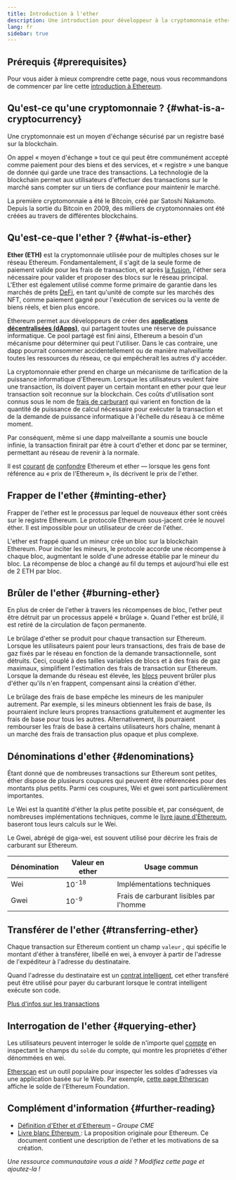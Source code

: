 ```yaml
---
title: Introduction à l'ether
description: Une introduction pour développeur à la cryptomonnaie ether.
lang: fr
sidebar: true
---
```


## Prérequis {#prerequisites}

Pour vous aider à mieux comprendre cette page, nous vous recommandons de commencer par lire cette [introduction à Ethereum](/developers/docs/intro-to-ethereum/).

## Qu'est-ce qu'une cryptomonnaie ? {#what-is-a-cryptocurrency}

Une cryptomonnaie est un moyen d'échange sécurisé par un registre basé sur la blockchain.

On appel « moyen d'échange » tout ce qui peut être communément accepté comme paiement pour des biens et des services, et « registre » une banque de donnée qui garde une trace des transactions. La technologie de la blockchain permet aux utilisateurs d'effectuer des transactions sur le marché sans compter sur un tiers de confiance pour maintenir le marché.

La première cryptomonnaie a été le Bitcoin, créé par Satoshi Nakamoto. Depuis la sortie du Bitcoin en 2009, des milliers de cryptomonnaies ont été créées au travers de différentes blockchains.

## Qu'est-ce-que l'ether ? {#what-is-ether}

**Ether (ETH)** est la cryptomonnaie utilisée pour de multiples choses sur le réseau Ethereum. Fondamentalement, il s'agit de la seule forme de paiement valide pour les frais de transaction, et après [la fusion](/upgrades/merge), l'éther sera nécessaire pour valider et proposer des blocs sur le réseau principal. L'Ether est également utilisé comme forme primaire de garantie dans les marchés de prêts [DeFi](/defi), en tant qu'unité de compte sur les marchés des NFT, comme paiement gagné pour l'exécution de services ou la vente de biens réels, et bien plus encore.

Ethereum permet aux développeurs de créer des [**applications décentralisées (dApps)**](/developers/docs/dapps), qui partagent toutes une réserve de puissance informatique. Ce pool partagé est fini ainsi, Ethereum a besoin d'un mécanisme pour déterminer qui peut l'utiliser. Dans le cas contraire, une dapp pourrait consommer accidentellement ou de manière malveillante toutes les ressources du réseau, ce qui empêcherait les autres d'y accéder.

La cryptomonnaie ether prend en charge un mécanisme de tarification de la puissance informatique d'Ethereum. Lorsque les utilisateurs veulent faire une transaction, ils doivent payer un certain montant en ether pour que leur transaction soit reconnue sur la blockchain. Ces coûts d'utilisation sont connus sous le nom de [frais de carburant](/developers/docs/gas/) qui varient en fonction de la quantité de puissance de calcul nécessaire pour exécuter la transaction et de la demande de puissance informatique à l'échelle du réseau à ce même moment.

Par conséquent, même si une dapp malveillante a soumis une boucle infinie, la transaction finirait par être à court d'ether et donc par se terminer, permettant au réseau de revenir à la normale.

Il est [courant](https://www.reuters.com/article/us-crypto-currencies-lending-insight-idUSKBN25M0GP#:~:text=price%20of%20ethereum) [de](https://abcnews.go.com/Business/bitcoin-slumps-week-low-amid-renewed-worries-chinese/story?id=78399845#:~:text=cryptocurrencies%20including%20ethereum) [confondre](https://www.cnn.com/2021/03/14/tech/nft-art-buying/index.html#:~:text=price%20of%20ethereum) Ethereum et ether — lorsque les gens font référence au « prix de l'Ethereum », ils décrivent le prix de l'ether.

## Frapper de l'ether {#minting-ether}

Frapper de l'ether est le processus par lequel de nouveaux éther sont créés sur le registre Ethereum. Le protocole Ethereum sous-jacent crée le nouvel éther. Il est impossible pour un utilisateur de créer de l'éther.

L'ether est frappé quand un mineur crée un bloc sur la blockchain Ethereum. Pour inciter les mineurs, le protocole accorde une récompense à chaque bloc, augmentant le solde d'une adresse établie par le mineur du bloc. La récompense de bloc a changé au fil du temps et aujourd'hui elle est de 2 ETH par bloc.

## Brûler de l'ether {#burning-ether}

En plus de créer de l'ether à travers les récompenses de bloc, l'ether peut être détruit par un processus appelé « brûlage ». Quand l'ether est brûlé, il est retiré de la circulation de façon permanente.

Le brûlage d'ether se produit pour chaque transaction sur Ethereum. Lorsque les utilisateurs paient pour leurs transactions, des frais de base de gaz fixés par le réseau en fonction de la demande transactionnelle, sont détruits. Ceci, couplé à des tailles variables de blocs et à des frais de gaz maximaux, simplifient l'estimation des frais de transaction sur Ethereum. Lorsque la demande du réseau est élevée, les [blocs](https://etherscan.io/block/12965263) peuvent brûler plus d'éther qu'ils n'en frappent, compensant ainsi la création d'éther.

Le brûlage des frais de base empêche les mineurs de les manipuler autrement. Par exemple, si les mineurs obtiennent les frais de base, ils pourraient inclure leurs propres transactions gratuitement et augmenter les frais de base pour tous les autres. Alternativement, ils pourraient rembourser les frais de base à certains utilisateurs hors chaîne, menant à un marché des frais de transaction plus opaque et plus complexe.

## Dénominations d'ether {#denominations}

Étant donné que de nombreuses transactions sur Ethereum sont petites, éther dispose de plusieurs coupures qui peuvent être référencées pour des montants plus petits. Parmi ces coupures, Wei et gwei sont particulièrement importantes.

Le Wei est la quantité d'éther la plus petite possible et, par conséquent, de nombreuses implémentations techniques, comme le [livre jaune d'Ethereum](https://ethereum.github.io/yellowpaper/paper.pdf), baseront tous leurs calculs sur le Wei.

Le Gwei, abrégé de giga-wei, est souvent utilisé pour décrire les frais de carburant sur Ethereum.

| Dénomination | Valeur en ether  | Usage commun                            |
| ------------ | ---------------- | --------------------------------------- |
| Wei          | 10<sup>-18</sup> | Implémentations techniques              |
| Gwei         | 10<sup>-9</sup>  | Frais de carburant lisibles par l'homme |

## Transférer de l'ether {#transferring-ether}

Chaque transaction sur Ethereum contient un champ `valeur` , qui spécifie le montant d'éther à transférer, libellé en wei, à envoyer à partir de l'adresse de l'expéditeur à l'adresse du destinataire.

Quand l'adresse du destinataire est un [contrat intelligent](/developers/docs/smart-contracts/), cet ether transféré peut être utilisé pour payer du carburant lorsque le contrat intelligent exécute son code.

[Plus d'infos sur les transactions](/developers/docs/transactions/)

## Interrogation de l'ether {#querying-ether}

Les utilisateurs peuvent interroger le solde de n'importe quel [compte](/developers/docs/accounts/) en inspectant le champs du `solde` du compte, qui montre les propriétés d'éther dénommées en wei.

[Etherscan](https://etherscan.io) est un outil populaire pour inspecter les soldes d'adresses via une application basée sur le Web. Par exemple, [cette page Etherscan](https://etherscan.io/address/0xde0b295669a9fd93d5f28d9ec85e40f4cb697bae) affiche le solde de l'Ethereum Foundation.

## Complément d'information {#further-reading}

- [Définition d'Ether et d'Ethereum](https://www.cmegroup.com/education/courses/introduction-to-ether/defining-ether-and-ethereum.html) – _Groupe CME_
- [Livre blanc Ethereum ](/whitepaper/): La proposition originale pour Ethereum. Ce document contient une description de l'ether et les motivations de sa création.

_Une ressource communautaire vous a aidé ? Modifiez cette page et ajoutez-la !_
